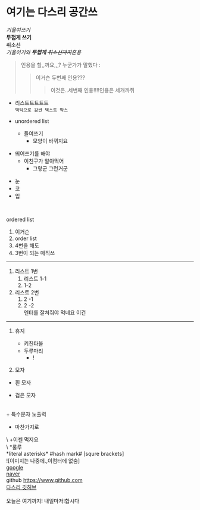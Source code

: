 # 여기는 다스리 공간쓰

_기울여쓰기_<br>
**두껍게 쓰기**<br>
~~취소선~~<br>
_기울이기와 **두껍게** ~~취소선까지~~혼용_<br>

>인용을 할,,까요,,,? 누군가가 말했다 : 
>>이거슨 두번째 인용???
>>>이것은..세번째 인용!!!!인용은 세개까쥐<br>

* 리스트트트트트<br>
`백틱으로 감싼 텍스트 박스`<br>

* unordered list
  * 들여쓰기
    * 모양이 바뀌지요
    
 + 띄어쓰기를 해야
    - 이친구가 알아먹어
      * 그렇군 그런거군
     
 - 눈
 - 코
 - 입
 <br>
 
 ordered list
 1. 이거슨 
 2. order list
 4. 4번을 해도
 8. 3번이 되는 매직쓰

 ******
 
 1. 리스트 1번<br>
     1. 리스트 1-1 <br>
     2. 1-2 <br>
 2. 리스트 2번<br>
      1. 2 -1<br>
      2. 2 -2<br>
엔터를 잘쳐줘야 먹네요 이건
******
 1. 휴지
    * 키친타올
    * 두루마리
      + !
      
 2. 모자
  + 흰 모자
  - 검은 모자
   <br>
 + 특수문자 노출력 <br>
 
 * 마찬가지로 <br>
 
 \ +이젠 먹지요 <br>
 \ *룰루 <br>
 \*literal asterisks\*
 \#hash mark\#
 \[squre brackets\]
  <br>
 ![이미지는 나중에.,이컴터에 없숨]
  <br>
 [google](https://www.google.com "구글") <br>
 [naver](https://www.naver.com "네이버") <br>
 github https://www.github.com <br>
 [다스리 깃허브](https://github.com/daseulllll) <br>
 <br>
 오늘은 여기까지! 내일마저!합시다
 

